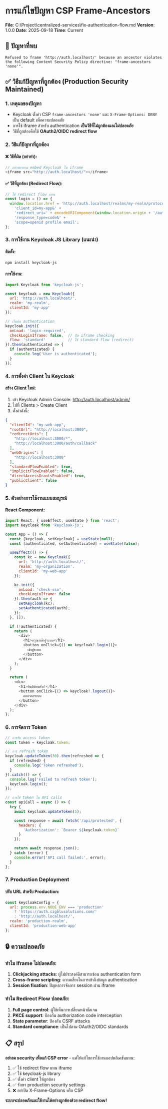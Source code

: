 # การแก้ไขปัญหา CSP Frame-Ancestors
**File**: C:\Project\centralized-services\fix-authentication-flow.md
**Version**: 1.0.0
**Date**: 2025-09-18
**Time**: Current

## 🚨 ปัญหาที่พบ
```
Refused to frame 'http://auth.localhost/' because an ancestor violates the following Content Security Policy directive: "frame-ancestors 'none'".
```

## ✅ วิธีแก้ปัญหาที่ถูกต้อง (Production Security Maintained)

### 1. เหตุผลของปัญหา
- Keycloak ตั้งค่า CSP `frame-ancestors 'none'` และ `X-Frame-Options: DENY` เป็น default เพื่อความปลอดภัย
- การใช้ iframe สำหรับ authentication **เป็นวิธีที่ไม่ถูกต้องและไม่ปลอดภัย**
- วิธีที่ถูกต้องคือใช้ **OAuth2/OIDC redirect flow**

### 2. วิธีแก้ปัญหาที่ถูกต้อง

#### ❌ วิธีที่ผิด (อย่าทำ):
```javascript
// อย่าพยายาม embed Keycloak ใน iframe
<iframe src="http://auth.localhost/"></iframe>
```

#### ✅ วิธีที่ถูกต้อง (Redirect Flow):
```javascript
// ใช้ redirect flow แทน
const login = () => {
  window.location.href = 'http://auth.localhost/realms/my-realm/protocol/openid_connect/auth?' +
    'client_id=my-app&' +
    'redirect_uri=' + encodeURIComponent(window.location.origin + '/auth/callback') + '&' +
    'response_type=code&' +
    'scope=openid profile email';
};
```

### 3. การใช้งาน Keycloak JS Library (แนะนำ)

#### ติดตั้ง:
```bash
npm install keycloak-js
```

#### การใช้งาน:
```javascript
import Keycloak from 'keycloak-js';

const keycloak = new Keycloak({
  url: 'http://auth.localhost/',
  realm: 'my-realm',
  clientId: 'my-app'
});

// เริ่มต้น authentication
keycloak.init({
  onLoad: 'login-required',
  checkLoginIframe: false,  // ปิด iframe checking
  flow: 'standard'          // ใช้ standard flow (redirect)
}).then(authenticated => {
  if (authenticated) {
    console.log('User is authenticated');
  }
});
```

### 4. การตั้งค่า Client ใน Keycloak

#### สร้าง Client ใหม่:
1. เข้า Keycloak Admin Console: http://auth.localhost/admin/
2. ไปที่ Clients > Create Client
3. ตั้งค่าดังนี้:

```json
{
  "clientId": "my-web-app",
  "rootUrl": "http://localhost:3000",
  "redirectUris": [
    "http://localhost:3000/*",
    "http://localhost:3000/auth/callback"
  ],
  "webOrigins": [
    "http://localhost:3000"
  ],
  "standardFlowEnabled": true,
  "implicitFlowEnabled": false,
  "directAccessGrantsEnabled": true,
  "publicClient": false
}
```

### 5. ตัวอย่างการใช้งานแบบสมบูรณ์

#### React Component:
```javascript
import React, { useEffect, useState } from 'react';
import Keycloak from 'keycloak-js';

const App = () => {
  const [keycloak, setKeycloak] = useState(null);
  const [authenticated, setAuthenticated] = useState(false);

  useEffect(() => {
    const kc = new Keycloak({
      url: 'http://auth.localhost/',
      realm: 'my-organization',
      clientId: 'my-web-app'
    });

    kc.init({
      onLoad: 'check-sso',
      checkLoginIframe: false
    }).then(auth => {
      setKeycloak(kc);
      setAuthenticated(auth);
    });
  }, []);

  if (!authenticated) {
    return (
      <div>
        <h1>กรุณาเข้าสู่ระบบ</h1>
        <button onClick={() => keycloak?.login()}>
          เข้าสู่ระบบ
        </button>
      </div>
    );
  }

  return (
    <div>
      <h1>ยินดีต้อนรับ!</h1>
      <button onClick={() => keycloak?.logout()}>
        ออกจากระบบ
      </button>
    </div>
  );
};
```

### 6. การจัดการ Token

```javascript
// การรับ access token
const token = keycloak.token;

// การ refresh token
keycloak.updateToken(30).then(refreshed => {
  if (refreshed) {
    console.log('Token refreshed');
  }
}).catch(() => {
  console.log('Failed to refresh token');
  keycloak.login();
});

// การใช้ token ใน API calls
const apiCall = async () => {
  try {
    await keycloak.updateToken(5);

    const response = await fetch('/api/protected', {
      headers: {
        'Authorization': `Bearer ${keycloak.token}`
      }
    });

    return await response.json();
  } catch (error) {
    console.error('API call failed:', error);
  }
};
```

### 7. Production Deployment

#### ปรับ URL สำหรับ Production:
```javascript
const keycloakConfig = {
  url: process.env.NODE_ENV === 'production'
    ? 'https://auth.cigblusolutions.com/'
    : 'http://auth.localhost/',
  realm: 'production-realm',
  clientId: 'production-web-app'
};
```

## 🔒 ความปลอดภัย

### ทำไม Iframe ไม่ปลอดภัย:
1. **Clickjacking attacks**: ผู้ไม่ประสงค์ดีสามารถซ่อน authentication form
2. **Cross-frame scripting**: ความเสี่ยงในการเข้าถึงข้อมูล authentication
3. **Session fixation**: ปัญหาการจัดการ session ผ่าน iframe

### ทำไม Redirect Flow ปลอดภัย:
1. **Full page control**: ผู้ใช้เห็นการเปลี่ยนหน้าชัดเจน
2. **PKCE support**: ป้องกัน authorization code interception
3. **State parameter**: ป้องกัน CSRF attacks
4. **Standard compliance**: เป็นไปตาม OAuth2/OIDC standards

## 📋 สรุป

**อย่าลด security เพื่อแก้ CSP error** - แต่ให้แก้ไขการใช้งานแอปพลิเคชันแทน:

1. ✅ ใช้ redirect flow แทน iframe
2. ✅ ใช้ keycloak-js library
3. ✅ ตั้งค่า client ให้ถูกต้อง
4. ✅ รักษา production security settings
5. ❌ อย่าปิด X-Frame-Options หรือ CSP

**ระบบจะปลอดภัยและใช้งานได้อย่างถูกต้องด้วย redirect flow!**